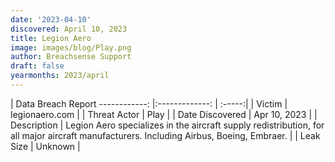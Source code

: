 ```yaml
---
date: '2023-04-10'
discovered: April 10, 2023
title: Legion Aero
image: images/blog/Play.png
author: Breachsense Support
draft: false
yearmonths: 2023/april
---
```



| Data Breach Report
------------:     |:-------------:    | :-----:|
| Victim      | legionaero.com      | 
| Threat Actor      | Play      | 
| Date Discovered      | Apr 10, 2023      | 
| Description      | Legion Aero specializes in the aircraft supply redistribution, for all major aircraft manufacturers. Including Airbus, Boeing, Embraer.      | 
| Leak Size      | Unknown      | 


